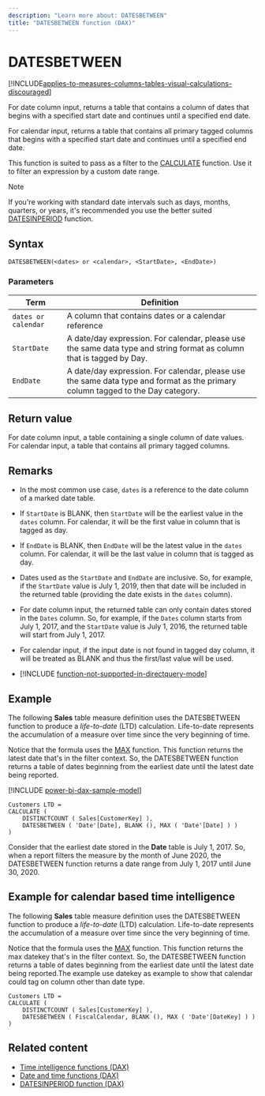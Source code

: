 ```yaml
---
description: "Learn more about: DATESBETWEEN"
title: "DATESBETWEEN function (DAX)"
---
```

# DATESBETWEEN

[!INCLUDE[applies-to-measures-columns-tables-visual-calculations-discouraged](includes/applies-to-measures-columns-tables-visual-calculations-discouraged.md)]

For date column input, returns a table that contains a column of dates that begins with a specified start date and continues until a specified end date.

For calendar input, returns a table that contains all primary tagged columns that begins with a specified start date and continues until a specified end date.

This function is suited to pass as a filter to the [CALCULATE](calculate-function-dax.md) function. Use it to filter an expression by a custom date range.

> [!NOTE]
> If you're working with standard date intervals such as days, months, quarters, or years,  it's recommended you use the better suited [DATESINPERIOD](datesinperiod-function-dax.md) function.

## Syntax

```
DATESBETWEEN(<dates> or <calendar>, <StartDate>, <EndDate>)
```

### Parameters

|Term|Definition|
|--------|--------------|
|`dates or calendar`|A column that contains dates or a calendar reference|
|`StartDate`|A date/day expression. For calendar, please use the same data type and string format as column that is tagged by Day.|
|`EndDate`|A date/day expression. For calendar, please use the same data type and format as the primary column tagged to the Day category.|

## Return value

For date column input, a table containing a single column of date values.  
For calendar input, a table that contains all primary tagged columns.

## Remarks

- In the most common use case, `dates` is a reference to the date column of a marked date table.

- If `StartDate` is BLANK, then `StartDate` will be the earliest value in the `dates` column. For calendar, it will be the first value in column that is tagged as day.

- If `EndDate` is BLANK, then `EndDate` will be the latest value in the `dates` column. For calendar, it will be the last value in column that is tagged as day.

- Dates used as the `StartDate` and `EndDate` are inclusive. So, for example, if the `StartDate` value is July 1, 2019, then that date will be included in the returned table (providing the date exists in the `dates` column).

- For date column input, the returned table can only contain dates stored in the `Dates` column. So, for example, if the `Dates` column starts from July 1, 2017, and the `StartDate` value is July 1, 2016, the returned table will start from July 1, 2017.

- For calendar input, if the input date is not found in tagged day column, it will be treated as BLANK and thus the first/last value will be used.

- [!INCLUDE [function-not-supported-in-directquery-mode](includes/function-not-supported-in-directquery-mode.md)]

## Example

The following **Sales** table measure definition uses the DATESBETWEEN function to produce a _life-to-date_ (LTD) calculation. Life-to-date represents the accumulation of a measure over time since the very beginning of time.

Notice that the formula uses the [MAX](max-function-dax.md) function. This function returns the latest date that's in the filter context. So, the DATESBETWEEN function returns a table of dates beginning from the earliest date until the latest date being reported.

[!INCLUDE [power-bi-dax-sample-model](includes/power-bi-dax-sample-model.md)]

```dax
Customers LTD =
CALCULATE (
    DISTINCTCOUNT ( Sales[CustomerKey] ),
    DATESBETWEEN ( 'Date'[Date], BLANK (), MAX ( 'Date'[Date] ) )
)
```

Consider that the earliest date stored in the **Date** table is July 1, 2017. So, when a report filters the measure by the month of June 2020, the DATESBETWEEN function returns a date range from July 1, 2017 until June 30, 2020.

## Example for calendar based time intelligence
The following **Sales** table measure definition uses the DATESBETWEEN function to produce a _life-to-date_ (LTD) calculation. Life-to-date represents the accumulation of a measure over time since the very beginning of time.

Notice that the formula uses the [MAX](max-function-dax.md) function. This function returns the max datekey that's in the filter context. So, the DATESBETWEEN function returns a table of dates beginning from the earliest date until the latest date being reported.The example use datekey as example to show that calendar could tag on column other than date type.

```dax
Customers LTD =
CALCULATE (
    DISTINCTCOUNT ( Sales[CustomerKey] ),
    DATESBETWEEN ( FiscalCalendar, BLANK (), MAX ( 'Date'[DateKey] ) )
)
```

## Related content

- [Time intelligence functions (DAX)](time-intelligence-functions-dax.md)
- [Date and time functions (DAX)](date-and-time-functions-dax.md)
- [DATESINPERIOD function (DAX)](datesinperiod-function-dax.md)
